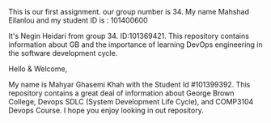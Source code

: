 This is our first assignment.
our group number is 34.
My name Mahshad Eilanlou and my student ID is : 101400600

It's Negin Heidari from group 34. ID:101369421.
This repository contains information about GB and the importance of learning DevOps engineering in the software development cycle.

Hello & Welcome,

My name is Mahyar Ghasemi Khah with the Student Id #101399392. This repository contains a great deal of information about George Brown College, Devops SDLC (System Development Life Cycle), and COMP3104 Devops Course. I hope you enjoy looking in out repository.
